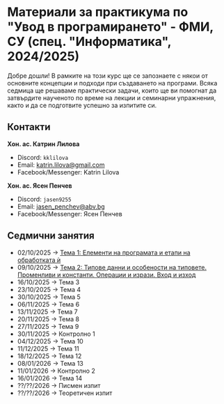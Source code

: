 # Материали за практикума по "Увод в програмирането" - ФМИ, СУ (спец. "Информатика", 2024/2025)

Добре дошли! В рамките на този курс ще се запознаете с някои от основните концепции и подходи при създаването на програми. Всяка седмица ще решаваме практически задачи, които ще ви помогнат да затвърдите наученото по време на лекции и семинарни упражнения, както и да се подготвите успешно за изпитите си.

## Контакти

**Хон. ас. Катрин Лилова**

- Discord: `kklilova`
- Email: [katrin.lilova@gmail.com](mailto:katrin.lilova@gmail.com)
- Facebook/Messenger: Katrin Lilova

**Хон. ас. Ясен Пенчев**

- Discord: `jasen9255`
- Email: [jasen_penchev@abv.bg](mailto:jasen_penchev@abv.bg)
- Facebook/Messenger: Ясен Пенчев

## Седмични занятия

- 02/10/2025 → [Тема 1: Елементи на програмата и етапи на обработката ѝ](informatics/2025/week_01//)
- 09/10/2025 → [Тема 2: Типове данни и особености на типовете. Променливи и константи. Операции и изрази. Вход и изход](informatics/2025/week_02/)
- 16/10/2025 → Тема 3
- 23/10/2025 → Тема 4
- 30/10/2025 → Тема 5
- 06/11/2025 → Тема 6
- 13/11/2025 → Тема 7
- 20/11/2025 → Тема 8
- 27/11/2025 → Тема 9
- 30/11/2025 → Контролно 1
- 04/12/2025 → Тема 10
- 11/12/2025 → Тема 11
- 18/12/2025 → Тема 12
- 08/01/2026 → Тема 13
- 11/01/2026 → Контролно 2
- 16/01/2026 → Тема 14
- ??/??/2026 → Писмен изпит
- ??/??/2026 → Теоретичен изпит